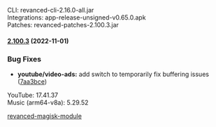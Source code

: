 CLI: revanced-cli-2.16.0-all.jar  
Integrations: app-release-unsigned-v0.65.0.apk  
Patches: revanced-patches-2.100.3.jar  

#### [2.100.3](https://github.com/revanced/revanced-patches/compare/v2.100.2...v2.100.3) (2022-11-01)
### Bug Fixes
* **youtube/video-ads:** add switch to temporarily fix buffering issues ([7aa3bce](https://github.com/revanced/revanced-patches/commit/7aa3bce6ccd669a66de10ef6ffe2151f27b40365))

  
YouTube: 17.41.37  
Music (arm64-v8a): 5.29.52  

[revanced-magisk-module](https://github.com/j-hc/revanced-magisk-module)  
